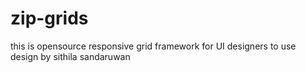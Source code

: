 zip-grids
=========

this is opensource responsive grid framework for UI designers to use 
design by sithila sandaruwan

